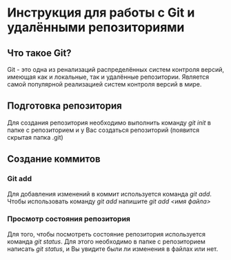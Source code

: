 # Инструкция для работы с Git и удалёнными репозиториями

## Что такое Git?
Git - это одна из ренализаций распределённых систем
контроля версий, имеющая как и локальные, так и
удалённые репозитории. Является самой популярной
реализацией систем контроля версий в мире.
## Подготовка репозитория
Для создания репозитория необходимо выполнить команду 
*git init* в папке с репозиторием и у Вас создаться
репозиторий (появится скрытая папка .git)

## Создание коммитов

### Git add
Для добавления изменений в коммит используется команда
*git add*. Чтобы использовать команду *git add* напишите
*git add <имя файла>*

### Просмотр состояния репозитория
Для того, чтобы посмотреть состояние репозитория
используется команда *git status*. Для этого необходимо
в папке с репозиторием написать *git status*, и Вы
увидите были ли изменения в файлах или нет.